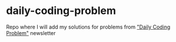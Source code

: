 # daily-coding-problem

Repo where I will add my solutions for problems from ["Daily Coding Problem"](https://www.dailycodingproblem.com/) newsletter

